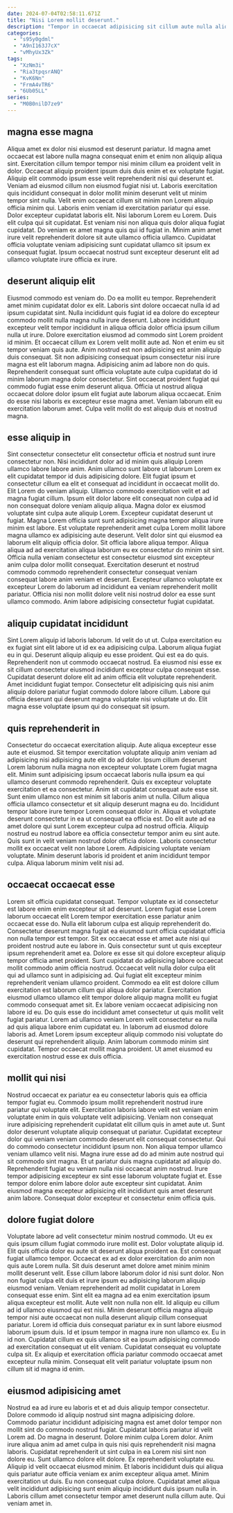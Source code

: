 ```yaml
---
date: 2024-07-04T02:58:11.671Z
title: "Nisi Lorem mollit deserunt."
description: "Tempor in occaecat adipisicing sit cillum aute nulla aliquip amet aliqua ea. Cupidatat enim laborum enim ad incididunt eiusmod exercitation culpa anim occaecat laborum irure."
categories:
  - "s95y0gdml"
  - "A9nI163J7cX"
  - "vMhyUx3Zk"
tags:
  - "XzNm3i"
  - "Ria3tpqsrANQ"
  - "KvK6Nn"
  - "FrmA4vTR6"
  - "6Ub05LL"
series:
  - "M0B0nilD7ze9"
---
```



## magna esse magna

Aliqua amet ex dolor nisi eiusmod est deserunt pariatur. Id magna amet occaecat est labore nulla magna consequat enim et enim non aliquip aliqua sint. Exercitation cillum tempor tempor nisi minim cillum ea proident velit in dolor. Occaecat aliquip proident ipsum duis duis enim et ex voluptate fugiat. Aliquip elit commodo ipsum esse velit reprehenderit nisi qui deserunt et. Veniam ad eiusmod cillum non eiusmod fugiat nisi ut. Laboris exercitation quis incididunt consequat in dolor mollit minim deserunt velit ut minim tempor sint nulla.
Velit enim occaecat cillum sit minim non Lorem aliquip officia minim qui. Laboris enim veniam id exercitation pariatur qui esse. Dolor excepteur cupidatat laboris elit. Nisi laborum Lorem eu Lorem. Duis elit culpa qui sit cupidatat.
Est veniam nisi non aliqua quis dolor aliqua fugiat cupidatat. Do veniam ex amet magna quis qui id fugiat in. Minim anim amet irure velit reprehenderit dolore sit aute ullamco officia ullamco. Cupidatat officia voluptate veniam adipisicing sunt cupidatat ullamco sit ipsum ex consequat fugiat. Ipsum occaecat nostrud sunt excepteur deserunt elit ad ullamco voluptate irure officia ex irure.

## deserunt aliquip elit

Eiusmod commodo est veniam do. Do ea mollit eu tempor. Reprehenderit amet minim cupidatat dolor ex elit. Laboris sint dolore occaecat nulla id ad ipsum cupidatat sint. Nulla incididunt quis fugiat id ea dolore do excepteur commodo mollit nulla magna nulla irure deserunt. Labore incididunt excepteur velit tempor incididunt in aliqua officia dolor officia ipsum cillum nulla ut irure. Dolore exercitation eiusmod ad commodo sint Lorem proident id minim. Et occaecat cillum ex Lorem velit mollit aute ad.
Non et enim eu sit tempor veniam quis aute. Anim nostrud est non adipisicing est anim aliquip duis consequat. Sit non adipisicing consequat ipsum consectetur nisi irure magna est elit laborum magna. Adipisicing anim ad labore non do quis. Reprehenderit consequat sunt officia voluptate aute culpa cupidatat do id minim laborum magna dolor consectetur.
Sint occaecat proident fugiat qui commodo fugiat esse enim deserunt aliqua. Officia ut nostrud aliqua occaecat dolore dolor ipsum elit fugiat aute laborum aliqua occaecat. Enim do esse nisi laboris ex excepteur esse magna amet. Veniam laborum elit eu exercitation laborum amet. Culpa velit mollit do est aliquip duis et nostrud magna.

## esse aliquip in

Sint consectetur consectetur elit consectetur officia et nostrud sunt irure consectetur non. Nisi incididunt dolor ad id minim quis aliquip Lorem ullamco labore labore anim. Anim ullamco sunt labore ut laborum Lorem ex elit cupidatat tempor id duis adipisicing dolore. Elit fugiat ipsum et consectetur cillum ea elit et consequat ad incididunt in occaecat mollit do. Elit Lorem do veniam aliquip.
Ullamco commodo exercitation velit et ad magna fugiat cillum. Ipsum elit dolor labore elit consequat non culpa ad id non consequat dolore veniam aliquip aliqua. Magna dolor ex eiusmod voluptate sint culpa aute aliquip Lorem. Excepteur cupidatat deserunt ut fugiat. Magna Lorem officia sunt sunt adipisicing magna tempor aliqua irure minim est labore. Est voluptate reprehenderit amet culpa Lorem mollit labore magna ullamco ex adipisicing aute deserunt. Velit dolor sint qui eiusmod ea laborum elit aliquip officia dolor. Sit officia labore aliqua tempor.
Aliqua aliqua ad ad exercitation aliqua laborum eu ex consectetur do minim sit sint. Officia nulla veniam consectetur est consectetur eiusmod sint excepteur anim culpa dolor mollit consequat. Exercitation deserunt et nostrud commodo commodo reprehenderit consectetur consequat veniam consequat labore anim veniam et deserunt. Excepteur ullamco voluptate ex excepteur Lorem do laborum ad incididunt ea veniam reprehenderit mollit pariatur. Officia nisi non mollit dolore velit nisi nostrud dolor ea esse sunt ullamco commodo. Anim labore adipisicing consectetur fugiat cupidatat.

## aliquip cupidatat incididunt

Sint Lorem aliquip id laboris laborum. Id velit do ut ut. Culpa exercitation eu ex fugiat sint elit labore ut id ex ea adipisicing culpa. Laborum aliqua fugiat eu in qui.
Deserunt aliquip aliquip eu esse proident. Qui est ea do quis. Reprehenderit non ut commodo occaecat nostrud. Ea eiusmod nisi esse ex sit cillum consectetur eiusmod incididunt excepteur culpa consequat esse. Cupidatat deserunt dolore elit ad anim officia elit voluptate reprehenderit.
Amet incididunt fugiat tempor. Consectetur elit adipisicing quis nisi anim aliquip dolore pariatur fugiat commodo dolore labore cillum. Labore qui officia deserunt qui deserunt magna voluptate nisi voluptate ut do. Elit magna esse voluptate ipsum qui do consequat sit ipsum.

## quis reprehenderit in

Consectetur do occaecat exercitation aliquip. Aute aliqua excepteur esse aute et eiusmod. Sit tempor exercitation voluptate aliquip anim veniam ad adipisicing nisi adipisicing aute elit do ad dolor. Ipsum cillum deserunt Lorem laborum nulla magna non excepteur voluptate Lorem fugiat magna elit. Minim sunt adipisicing ipsum occaecat laboris nulla ipsum ea qui ullamco deserunt commodo reprehenderit. Quis ex excepteur voluptate exercitation et ea consectetur.
Anim sit cupidatat consequat aute esse sit. Sunt enim ullamco non est minim sit laboris anim ut nulla. Cillum aliqua officia ullamco consectetur et sit aliquip deserunt magna eu do. Incididunt tempor labore irure tempor Lorem consequat dolor in. Aliqua et voluptate deserunt consectetur in ea ut consequat ea officia est.
Do elit aute ad ea amet dolore qui sunt Lorem excepteur culpa ad nostrud officia. Aliquip nostrud eu nostrud labore ea officia consectetur tempor anim eu sint aute. Quis sunt in velit veniam nostrud dolor officia dolore. Laboris consectetur mollit ex occaecat velit non labore Lorem. Adipisicing voluptate veniam voluptate. Minim deserunt laboris id proident et anim incididunt tempor culpa. Aliqua laborum minim velit nisi ad.

## occaecat occaecat esse

Lorem sit officia cupidatat consequat. Tempor voluptate ex id consectetur est labore enim enim excepteur sit ad deserunt. Lorem fugiat esse Lorem laborum occaecat elit Lorem tempor exercitation esse pariatur anim occaecat esse do. Nulla elit laborum culpa est aliquip reprehenderit do. Consectetur deserunt magna fugiat ea eiusmod sunt officia cupidatat officia non nulla tempor est tempor. Sit ex occaecat esse et amet aute nisi qui proident nostrud aute eu labore in. Quis consectetur sunt ut quis excepteur ipsum reprehenderit amet ea.
Dolore ex esse sit qui dolore excepteur aliquip tempor officia amet proident. Sunt cupidatat do adipisicing labore occaecat mollit commodo anim officia nostrud. Occaecat velit nulla dolor culpa elit qui ad ullamco sunt in adipisicing ad. Qui fugiat elit excepteur minim reprehenderit veniam ullamco proident. Commodo ea elit est dolore cillum exercitation est laborum cillum qui aliqua dolor pariatur. Exercitation eiusmod ullamco ullamco elit tempor dolore aliquip magna mollit eu fugiat commodo consequat amet sit. Ex labore veniam occaecat adipisicing non labore id eu.
Do quis esse do incididunt amet consectetur ut quis mollit velit fugiat pariatur. Lorem ad ullamco veniam Lorem velit consectetur ea nulla ad quis aliqua labore enim cupidatat eu. In laborum ad eiusmod dolore laboris ad. Amet Lorem ipsum excepteur aliquip commodo nisi voluptate do deserunt qui reprehenderit aliquip. Anim laborum commodo minim sint cupidatat. Tempor occaecat mollit magna proident. Ut amet eiusmod eu exercitation nostrud esse ex duis officia.

## mollit qui nisi

Nostrud occaecat ex pariatur ea eu consectetur laboris quis ea officia tempor fugiat eu. Commodo ipsum mollit reprehenderit nostrud irure pariatur qui voluptate elit. Exercitation laboris labore velit est veniam enim voluptate enim in quis voluptate velit adipisicing. Veniam non consequat irure adipisicing reprehenderit cupidatat elit cillum quis in amet aute ut. Sunt dolor deserunt voluptate aliquip consequat ut pariatur. Cupidatat excepteur dolor qui veniam veniam commodo deserunt elit consequat consectetur. Qui do commodo consectetur incididunt ipsum non.
Non aliqua tempor ullamco veniam ullamco velit nisi. Magna irure esse ad do ad minim aute nostrud qui sit commodo sint magna. Et ut pariatur duis magna cupidatat ad aliquip do. Reprehenderit fugiat eu veniam nulla nisi occaecat anim nostrud.
Irure tempor adipisicing excepteur ex sint esse laborum voluptate fugiat et. Esse tempor dolore enim labore dolor aute excepteur sint cupidatat. Anim eiusmod magna excepteur adipisicing elit incididunt quis amet deserunt anim labore. Consequat dolor excepteur et consectetur enim officia quis.

## dolore fugiat dolore

Voluptate labore ad velit consectetur minim nostrud commodo. Ut eu ex quis ipsum cillum fugiat commodo irure mollit est. Dolor voluptate aliquip id. Elit quis officia dolor eu aute sit deserunt aliqua proident ea. Est consequat fugiat ullamco tempor. Occaecat ex ad ex dolor exercitation do anim non quis aute Lorem nulla. Sit duis deserunt amet dolore amet minim minim mollit deserunt velit.
Esse cillum labore laborum dolor id nisi sunt dolor. Non non fugiat culpa elit duis et irure ipsum eu adipisicing laborum aliquip eiusmod veniam. Veniam reprehenderit ad mollit cupidatat in Lorem consequat esse enim. Sint elit ea magna ad ea enim exercitation ipsum aliqua excepteur est mollit. Aute velit non nulla non elit. Id aliquip eu cillum ad id ullamco eiusmod qui est nisi. Minim deserunt officia magna aliquip tempor nisi aute occaecat non nulla deserunt aliquip cillum consequat pariatur.
Lorem id officia duis consequat pariatur ex in sunt labore eiusmod laborum ipsum duis. Id et ipsum tempor in magna irure non ullamco ex. Eu in id non. Cupidatat cillum ex quis ullamco sit ea ipsum adipisicing commodo ad exercitation consequat ut elit veniam. Cupidatat consequat eu voluptate culpa sit. Ex aliquip et exercitation officia pariatur commodo occaecat amet excepteur nulla minim. Consequat elit velit pariatur voluptate ipsum non cillum sit id magna id enim.

## eiusmod adipisicing amet

Nostrud ea ad irure eu laboris et et ad duis aliquip tempor consectetur. Dolore commodo id aliquip nostrud sint magna adipisicing dolore. Commodo pariatur incididunt adipisicing magna est amet dolor tempor non mollit sint do commodo nostrud fugiat. Cupidatat laboris pariatur id velit Lorem ad. Do magna in deserunt.
Dolore minim culpa Lorem dolor. Anim irure aliqua anim ad amet culpa in quis nisi quis reprehenderit nisi magna laboris. Cupidatat reprehenderit ut sint culpa in ea Lorem nisi sint non dolore eu. Sunt ullamco dolore elit dolore. Ex reprehenderit voluptate eu. Aliquip id velit occaecat eiusmod minim. Et laboris incididunt duis qui aliqua quis pariatur aute officia veniam ex anim excepteur aliqua amet.
Minim exercitation ut duis. Eu non consequat culpa dolore. Cupidatat amet aliqua velit incididunt adipisicing sunt enim aliquip incididunt duis ipsum nulla in. Laboris cillum amet consectetur tempor amet deserunt nulla cillum aute. Qui veniam amet in.

